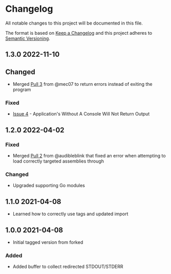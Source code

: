 # Changelog
All notable changes to this project will be documented in this file.

The format is based on [Keep a Changelog](http://keepachangelog.com/en/1.0.0/)
and this project adheres to [Semantic Versioning](http://semver.org/spec/v2.0.0.html).

## 1.3.0 2022-11-10

## Changed

- Merged [Pull 3](https://github.com/Ne0nd0g/go-clr/pull/3) from @mec07 to return errors instead of exiting the program

### Fixed

- [Issue 4](https://github.com/Ne0nd0g/go-clr/issues/4) - Application's Without A Console Will Not Return Output

## 1.2.0 2022-04-02

### Fixed

- Merged [Pull 2](https://github.com/Ne0nd0g/go-clr/pull/2) from @audibleblink that fixed an error when attempting to 
load correctly targeted assemblies through 

### Changed

- Upgraded supporting Go modules

## 1.1.0 2021-04-08

- Learned how to correctly use tags and updated import

## 1.0.0 2021-04-08

- Initial tagged version from forked 

### Added

- Added buffer to collect redirected STDOUT/STDERR